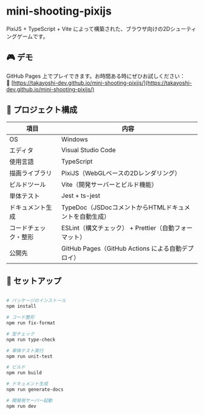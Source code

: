 # mini-shooting-pixijs

PixiJS + TypeScript + Vite によって構築された、ブラウザ向けの2Dシューティングゲームです。

## 🎮 デモ

GitHub Pages 上でプレイできます。お時間ある時にぜひお試しください：  
📌 [https://takayoshi-dev.github.io/mini-shooting-pixijs/](https://takayoshi-dev.github.io/mini-shooting-pixijs/)

## 📁 プロジェクト構成

| 項目                 | 内容                                                   |
| -------------------- | ------------------------------------------------------ |
| OS                   | Windows                                                |
| エディタ             | Visual Studio Code                                     |
| 使用言語             | TypeScript                                             |
| 描画ライブラリ       | PixiJS（WebGLベースの2Dレンダリング）                  |
| ビルドツール         | Vite（開発サーバーとビルド機能）                       |
| 単体テスト           | Jest + ts-jest                                         |
| ドキュメント生成     | TypeDoc（JSDocコメントからHTMLドキュメントを自動生成） |
| コードチェック・整形 | ESLint（構文チェック） + Prettier（自動フォーマット）  |
| 公開先               | GitHub Pages（GitHub Actions による自動デプロイ）      |

## 🚀 セットアップ

```bash

# パッケージのインストール
npm install

# コード整形
npm run fix-format

# 型チェック
npm run type-check

# 単体テスト実行
npm run unit-test

# ビルド
npm run build

# ドキュメント生成
npm run generate-docs

# 開発用サーバー起動
npm run dev
```
